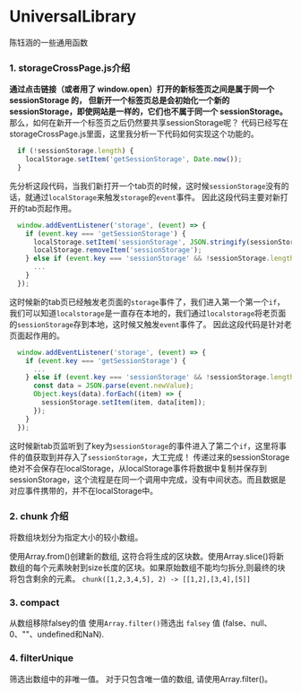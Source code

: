 # UniversalLibrary
陈钰涵的一些通用函数
### 1. storageCrossPage.js介绍

**通过点击链接（或者用了 window.open）打开的新标签页之间是属于同一个 sessionStorage 的，
但新开一个标签页总是会初始化一个新的 sessionStorage，即使网站是一样的，它们也不属于同一个 sessionStorage。**
那么，如何在新开一个标签页之后仍然要共享sessionStorage呢？
代码已经写在storageCrossPage.js里面，这里我分析一下代码如何实现这个功能的。


```javascript
  if (!sessionStorage.length) {
    localStorage.setItem('getSessionStorage', Date.now());
  }
```
先分析这段代码，当我们新打开一个tab页的时候，这时候`sessionStorage`没有的话，就通过`localStorage`来触发`storage`的`event`事件。
因此这段代码主要对新打开的tab页起作用。

```javascript
  window.addEventListener('storage', (event) => {
    if (event.key === 'getSessionStorage') {
      localStorage.setItem('sessionStorage', JSON.stringify(sessionStorage));
      localStorage.removeItem('sessionStorage');
    } else if (event.key === 'sessionStorage' && !sessionStorage.length) {
      ...
    }
  });
```
这时候新的tab页已经触发老页面的`storage`事件了，我们进入第一个第一个`if`，我们可以知道`localstorage`是一直存在本地的，我们通过`localstorage`将老页面的`sessionStorage`存到本地，这时候又触发`event`事件了。
因此这段代码是针对老页面起作用的。
```javascript
  window.addEventListener('storage', (event) => {
    if (event.key === 'getSessionStorage') {
      ...
    } else if (event.key === 'sessionStorage' && !sessionStorage.length) {
      const data = JSON.parse(event.newValue);
      Object.keys(data).forEach((item) => {
        sessionStorage.setItem(item, data[item]);
      });
    }
  });
```
这时候新tab页监听到了key为`sessionStorage`的事件进入了第二个`if`，这里将事件的值获取到并存入了`sessionStorage`，大工完成！
传递过来的sessionStorage绝对不会保存在localStorage，从localStorage事件将数据中复制并保存到sessionStorage，这个流程是在同一个调用中完成，没有中间状态。而且数据是对应事件携带的，并不在localStorage中。
### 2. chunk 介绍
将数组块划分为指定大小的较小数组。

使用Array.from()创建新的数组, 这符合将生成的区块数。使用Array.slice()将新数组的每个元素映射到size长度的区块。如果原始数组不能均匀拆分,则最终的块将包含剩余的元素。
`chunk([1,2,3,4,5], 2) -> [[1,2],[3,4],[5]]`

### 3. compact
从数组移除falsey的值
使用`Array.filter()`筛选出 `falsey` 值 (false、null、0、""、undefined和NaN).

### 4. filterUnique
筛选出数组中的非唯一值。
对于只包含唯一值的数组, 请使用Array.filter()。